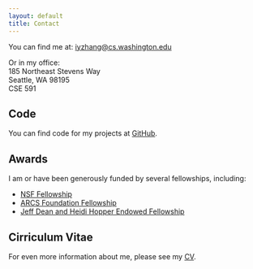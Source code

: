 ```yaml
---
layout: default
title: Contact
---
```


You can find me at: iyzhang@cs.washington.edu  

Or in my office:  
185 Northeast Stevens Way  
Seattle, WA  98195  
CSE 591

## Code
You can find code for my projects at [GitHub](https://github.com/iyzhang/).

## Awards
I am or have been generously funded by several fellowships, including:

- [NSF Fellowship](http://www.nsfgrfp.org/)
- [ARCS Foundation Fellowship](http://www.seattlearcsfoundation.org/)
- [Jeff Dean and Heidi Hopper Endowed Fellowship](http://www.cs.washington.edu/education/grad/current/GradFellowships/Dean-Hopper.html)

## Cirriculum Vitae
For even more information about me, please see my [CV](cv/cv.pdf).